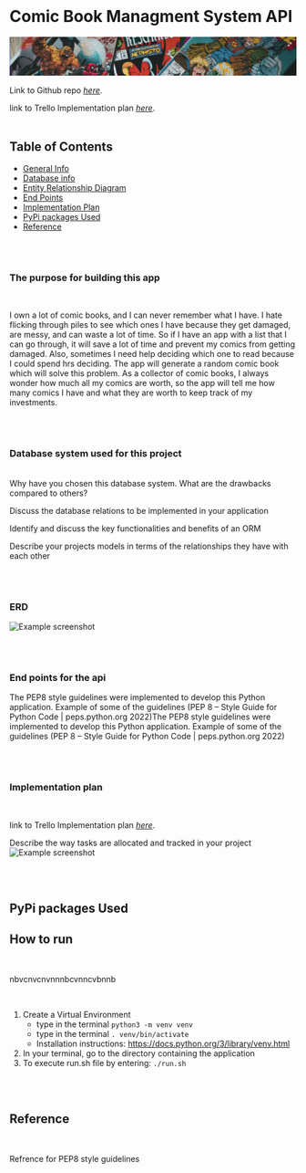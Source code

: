 <br>

# **Comic Book Managment System API**

![Example screenshot](/docs/banner.png)

Link to Github repo [_here_](http).

link to Trello Implementation plan [_here_](http).
<br>
<br>

## Table of Contents

- [General Info](#the-purpose-for-building-this-app)
- [Database info](#database-system-used-for-this-project)
- [Entity Relationship Diagram](#erd)
- [End Points](#end-points-for-the-api)
- [Implementation Plan](#implementation-plan)
- [PyPi packages Used](#pypi-packages-used)
- [Reference](#reference)

<br>
<br>

### **The purpose for building this app**

<br>

I own a lot of comic books, and I can never remember what I have. I hate flicking through piles to see which ones I have because they get damaged, are messy, and can waste a lot of time. So if I have an app with a list that I can go through, it will save a lot of time and prevent my comics from getting damaged. Also, sometimes I need help deciding which one to read because I could spend hrs deciding. The app will generate a random comic book which will solve this problem. As a collector of comic books, I always wonder how much all my comics are worth, so the app will tell me how many comics I have and what they are worth to keep track of my investments.

<br>
<br>

### **Database system used for this project**

<br>
Why have you chosen this database system. What are the drawbacks compared to others?

Discuss the database relations to be implemented in your application

Identify and discuss the key functionalities and benefits of an ORM

Describe your projects models in terms of the relationships they have with each other

<br>
<br>

### **ERD**

![Example screenshot](/docs/Screen%20Shots.png)

<br>
<br>

### **End points for the api**

The PEP8 style guidelines were implemented to develop this Python application.
Example of some of the guidelines (PEP 8 – Style Guide for Python Code | peps.python.org 2022)The PEP8 style guidelines were implemented to develop this Python application.
Example of some of the guidelines (PEP 8 – Style Guide for Python Code | peps.python.org 2022)

<br>
<br>

### **Implementation plan**

<br>

link to Trello Implementation plan [_here_](http;).

Describe the way tasks are allocated and tracked in your project
![Example screenshot](/docs/trello.png)

<br>
<br>

## **PyPi packages Used**

## **How to run**

<br>

nbvcnvcnvnnnbcvnncvbnnb

<br>

1. Create a Virtual Environment
   - type in the terminal `python3 -m venv venv`
   - type in the terminal `. venv/bin/activate`
   - Installation instructions: https://docs.python.org/3/library/venv.html
2. In your terminal, go to the directory containing the application
3. To execute run.sh file by entering: `./run.sh`

<br>
<br>

## **Reference**

<br>

Refrence for PEP8 style guidelines
